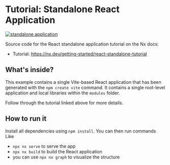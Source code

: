 # Tutorial: Standalone React Application

[![standalone application](https://img.shields.io/static/v1?label=Nx%20setup&message=standalone%20app&color=blue)](https://nx.dev/concepts/integrated-vs-package-based#standalone-applications)

Source code for the React standalone application tutorial on the Nx docs:
- Tutorial: https://nx.dev/getting-started/react-standalone-tutorial

## What's inside?

This example contains a single Vite-based React application that has been generated with the `npm create vite` command. It contains a single root-level application and local libraries within the `modules` folder.

Follow through the tutorial linked above for more details.

## How to run it

Install all dependencies using `npm install`. You can then run commands Like

- `npx nx serve` to serve the app
- `npx nx build` to build the React application
- you can use `npx nx graph` to visualize the structure
